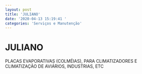 ```yaml
---
layout: post
title: 'JULIANO'
date: '2020-04-13 15:19:41 '
categories: 'Serviços e Manutenção'
---
```


# JULIANO

PLACAS EVAPORATIVAS (COLMÉIAS), PARA CLIMATIZADORES E CLIMATIZAÇÃO DE AVIÁRIOS, INDUSTRIAS, ETC
